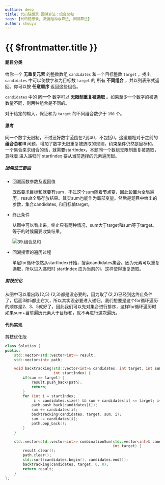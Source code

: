 ```yaml
---
outline: deep
title: 代码随想录 回溯算法：组合总和
tags: [代码随想录, 数据结构与算法, 回溯算法]
author: shouyu
---
```


# {{ $frontmatter.title }}

#### 题目分类

给你一个 **无重复元素** 的整数数组 `candidates` 和一个目标整数 `target` ，找出 `candidates` 中可以使数字和为目标数 `target` 的 所有 **不同组合** ，并以列表形式返回。你可以按 **任意顺序** 返回这些组合。

`candidates` 中的 **同一个** 数字可以 **无限制重复被选取** 。如果至少一个数字的被选数量不同，则两种组合是不同的。 

对于给定的输入，保证和为 `target` 的不同组合数少于 `150` 个。

#### 思考

同一个数字无限制，不过还好数字范围在2到40，不包括0。这道题相对于之前的 **组合总和III** 问题，增加了数字无限重复被选取的规则，约束条件仍然是目标和。一个集合来求组合的话，就需要startIndex，本题同一个数组无限制重复被选取，意味着 进入递归时 startIndex 要从当前选择的元素遍历起。 

##### 回溯法三部曲

- 回溯函数参数及返回值

  既然要求目标和就要有sum，不过这个sum随着节点变，因此设置为全局遍历。result全局存放结果。其实sum也能作为局部变量。然后是题目中给出的参数，集合candidates, 和目标值target。

- 终止条件

  从图中可以看出来，终止只有两种情况，sum大于target和sum等于target。等于的时候需要收集结果。

  ![39.组合总和](https://images-xxueyu.oss-cn-shanghai.aliyuncs.com/20201223170730367-20230310135337214.png)

- 回溯搜索的遍历过程

  单层for循环依然从startIndex开始，搜索candidates集合。因为元素可以重复选取，所以进入递归时 startIndex 应为当前的i。这样使得重复选取。

##### 剪枝优化

从图中可以看出取{2,5} {2,3}都是没必要的，因为取了{2,2}已经到达终止条件了，后面3和5都比它大，所以其实没必要进入递归。我们想要是这个for循环遍历的顺序是2、3、5就好了。因此我们可以先对集合进行排序，这样for循环遍历时如果sum+当前遍历元素大于目标和，就不再进行这次遍历。

#### 代码实现

剪枝优化版

```C++
class Solution {
public:
    std::vector<std::vector<int>> result;
    std::vector<int> path;

    void backtracking(std::vector<int>& candidates, int target, int sum,
                      int startIndex) {
        if(sum == target) {
            result.push_back(path);
            return;
        }
        for (int i = startIndex;
             i < candidates.size() && sum + candidates[i] <= target; i++) {
            path.push_back(candidates[i]);
            sum += candidates[i];
            backtracking(candidates, target, sum, i);
            sum -= candidates[i];
            path.pop_back();
        }
    }

    std::vector<std::vector<int>> combinationSum(std::vector<int>& candidates,
                                                 int target) {
        result.clear();
        path.clear();
        std::sort(candidates.begin(), candidates.end());
        backtracking(candidates, target, 0, 0);
        return result;
    }
};
```

